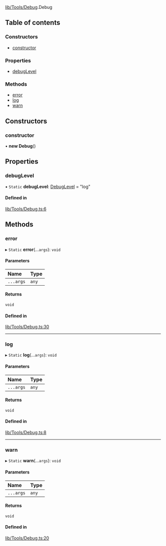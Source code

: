 [lib/Tools/Debug](../wiki/Module-lib/Tools/Debug).Debug

## Table of contents

### Constructors

- [constructor](../wiki/Class-Debug#constructor)

### Properties

- [debugLevel](../wiki/Class-Debug#debuglevel)

### Methods

- [error](../wiki/Class-Debug#error)
- [log](../wiki/Class-Debug#log)
- [warn](../wiki/Class-Debug#warn)

## Constructors

### constructor

• **new Debug**()

## Properties

### debugLevel

▪ `Static` **debugLevel**: [DebugLevel](../wiki/Module-lib/Tools/Debug#debuglevel) = "log"

#### Defined in

[lib/Tools/Debug.ts:6](https://github.com/P0ulpy/Configurateur-OakAddins/blob/af13efb/src/lib/Tools/Debug.ts#L6)

## Methods

### error

▸ `Static` **error**(...`args`): `void`

#### Parameters

| Name | Type |
| :------ | :------ |
| `...args` | `any` |

#### Returns

`void`

#### Defined in

[lib/Tools/Debug.ts:30](https://github.com/P0ulpy/Configurateur-OakAddins/blob/af13efb/src/lib/Tools/Debug.ts#L30)

___

### log

▸ `Static` **log**(...`args`): `void`

#### Parameters

| Name | Type |
| :------ | :------ |
| `...args` | `any` |

#### Returns

`void`

#### Defined in

[lib/Tools/Debug.ts:8](https://github.com/P0ulpy/Configurateur-OakAddins/blob/af13efb/src/lib/Tools/Debug.ts#L8)

___

### warn

▸ `Static` **warn**(...`args`): `void`

#### Parameters

| Name | Type |
| :------ | :------ |
| `...args` | `any` |

#### Returns

`void`

#### Defined in

[lib/Tools/Debug.ts:20](https://github.com/P0ulpy/Configurateur-OakAddins/blob/af13efb/src/lib/Tools/Debug.ts#L20)
